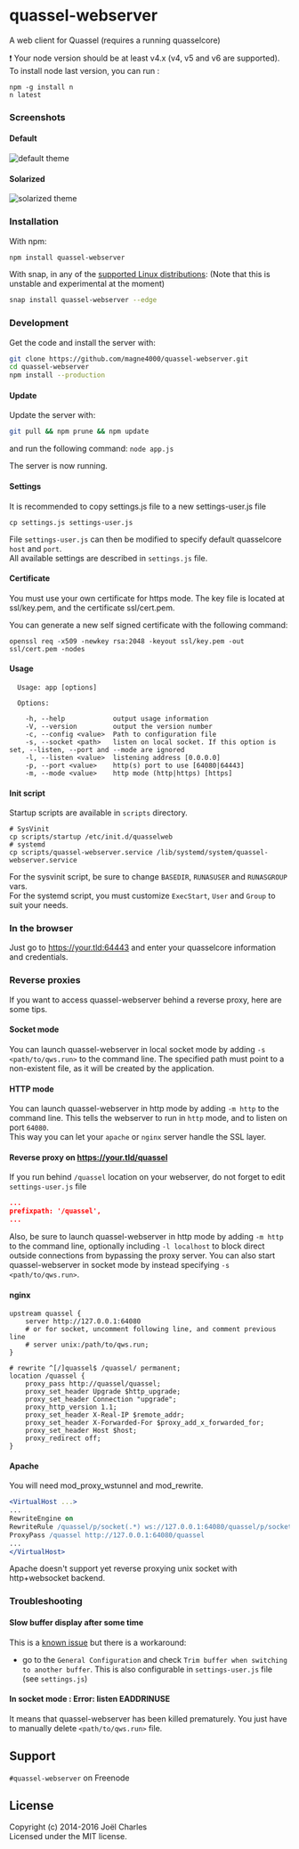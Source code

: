 # quassel-webserver
A web client for Quassel (requires a running quasselcore)

:exclamation: Your node version should be at least v4.x (v4, v5 and v6 are supported).
To install node last version, you can run :
```
npm -g install n
n latest
```

### Screenshots

#### Default
![default theme](https://github.com/magne4000/magne4000.github.com/raw/master/images/quassel-default-1.png)

#### Solarized
![solarized theme](https://github.com/magne4000/magne4000.github.com/raw/master/images/quassel-solarized-1.png)

### Installation

With npm:

```sh
npm install quassel-webserver
```

With snap, in any of the [supported Linux distributions](http://snapcraft.io/docs/core/install#ubuntu):
(Note that this is unstable and experimental at the moment)

```sh
snap install quassel-webserver --edge
```

### Development
Get the code and install the server with: 
```sh
git clone https://github.com/magne4000/quassel-webserver.git
cd quassel-webserver
npm install --production
```
#### Update
Update the server with: 
```sh
git pull && npm prune && npm update
```

and run the following command: `node app.js`

The server is now running.

#### Settings
It is recommended to copy settings.js file to a new settings-user.js file
```
cp settings.js settings-user.js
```
File `settings-user.js` can then be modified to specify default quasselcore `host` and `port`.  
All available settings are described in `settings.js` file.

#### Certificate
You must use your own certificate for https mode. The key file is located at ssl/key.pem, and the certificate ssl/cert.pem.

You can generate a new self signed certificate with the following command:
```
openssl req -x509 -newkey rsa:2048 -keyout ssl/key.pem -out ssl/cert.pem -nodes
```

#### Usage
```
  Usage: app [options]

  Options:

    -h, --help            output usage information
    -V, --version         output the version number
    -c, --config <value>  Path to configuration file
    -s, --socket <path>   listen on local socket. If this option is set, --listen, --port and --mode are ignored
    -l, --listen <value>  listening address [0.0.0.0]
    -p, --port <value>    http(s) port to use [64080|64443]
    -m, --mode <value>    http mode (http|https) [https]
```

#### Init script
Startup scripts are available in `scripts` directory.
```
# SysVinit
cp scripts/startup /etc/init.d/quasselweb
# systemd
cp scripts/quassel-webserver.service /lib/systemd/system/quassel-webserver.service
```
For the sysvinit script, be sure to change `BASEDIR`, `RUNASUSER` and `RUNASGROUP` vars.  
For the systemd script, you must customize `ExecStart`, `User` and `Group` to suit your needs.

### In the browser
Just go to https://your.tld:64443 and enter your quasselcore information and credentials.

### Reverse proxies
If you want to access quassel-webserver behind a reverse proxy, here are some tips.

#### Socket mode
You can launch quassel-webserver in local socket mode by adding `-s <path/to/qws.run>` to the command line. The specified path must point to a non-existent file, as it will be created by the application.

#### HTTP mode
You can launch quassel-webserver in http mode by adding `-m http` to the command line.
This tells the webserver to run in `http` mode, and to listen on port `64080`.  
This way you can let your `apache` or `nginx` server handle the SSL layer.

#### Reverse proxy on https://your.tld/quassel
If you run behind `/quassel` location on your webserver, do not forget to edit `settings-user.js` file
```json
...
prefixpath: '/quassel',
...
```
Also, be sure to launch quassel-webserver in http mode by adding `-m http` to the command line, optionally including `-l localhost` to block direct outside connections from bypassing the proxy server.
You can also start quassel-webserver in socket mode by instead specifying `-s <path/to/qws.run>`.
#### nginx
```nginx
upstream quassel {
    server http://127.0.0.1:64080
    # or for socket, uncomment following line, and comment previous line
    # server unix:/path/to/qws.run;
}

# rewrite ^[/]quassel$ /quassel/ permanent;
location /quassel {
    proxy_pass http://quassel/quassel;
    proxy_set_header Upgrade $http_upgrade;
    proxy_set_header Connection "upgrade";
    proxy_http_version 1.1;
    proxy_set_header X-Real-IP $remote_addr;
    proxy_set_header X-Forwarded-For $proxy_add_x_forwarded_for;
    proxy_set_header Host $host;
    proxy_redirect off;
}
```

#### Apache
You will need mod_proxy_wstunnel and mod_rewrite.
```apache
<VirtualHost ...>
...
RewriteEngine on
RewriteRule /quassel/p/socket(.*) ws://127.0.0.1:64080/quassel/p/socket$1 [P,L]
ProxyPass /quassel http://127.0.0.1:64080/quassel
...
</VirtualHost>
```
Apache doesn't support yet reverse proxying unix socket with http+websocket backend.

### Troubleshooting
#### Slow buffer display after some time
This is a [known issue](https://github.com/magne4000/quassel-webserver/issues/83) but there is a workaround:
 * go to the `General Configuration` and check `Trim buffer when switching to another buffer`. This is also configurable in `settings-user.js` file (see `settings.js`)

#### In socket mode : Error: listen EADDRINUSE
It means that quassel-webserver has been killed prematurely. You just have to manually delete `<path/to/qws.run>` file.

## Support
`#quassel-webserver` on Freenode

## License
Copyright (c) 2014-2016 Joël Charles  
Licensed under the MIT license.
